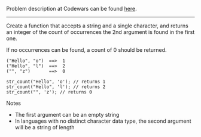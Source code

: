 Problem description at Codewars can be found
[here](https://www.codewars.com/kata/5865918c6b569962950002a1/train/python).

-------------

Create a function that accepts a string and a single character, and returns an integer of the count
of occurrences the 2nd argument is found in the first one.
<br>

If no occurrences can be found, a count of 0 should be returned.

```
("Hello", "o")  ==>  1
("Hello", "l")  ==>  2
("", "z")       ==>  0
```

```
str_count("Hello", 'o'); // returns 1
str_count("Hello", 'l'); // returns 2
str_count("", 'z'); // returns 0
```

Notes
- The first argument can be an empty string
- In languages with no distinct character data type, the second argument will be a string of length

